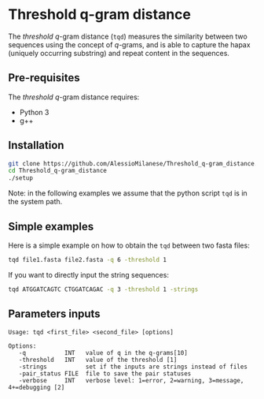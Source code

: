 Threshold q-gram distance
========
The *threshold* *q*-gram distance (```tqd```) measures the similarity between two sequences using the concept of *q*-grams, and is able to capture the hapax (uniquely occurring substring) and repeat content in the sequences.

Pre-requisites
--------------
The *threshold* *q*-gram distance requires:
* Python 3
* g++

Installation
--------------
```bash
git clone https://github.com/AlessioMilanese/Threshold_q-gram_distance.git
cd Threshold_q-gram_distance
./setup
```

Note: in the following examples we assume that the python script ```tqd``` is in the system path.


Simple examples
--------------
Here is a simple example on how to obtain the ```tqd``` between two fasta files:

```bash
tqd file1.fasta file2.fasta -q 6 -threshold 1
```

If you want to directly input the string sequences:
```bash
tqd ATGGATCAGTC CTGGATCAGAC -q 3 -threshold 1 -strings
```

Parameters inputs
--------------

```
Usage: tqd <first_file> <second_file> [options]

Options:
   -q           INT   value of q in the q-grams[10]
   -threshold   INT   value of the threshold [1]
   -strings           set if the inputs are strings instead of files
   -pair_status FILE  file to save the pair statuses
   -verbose     INT   verbose level: 1=error, 2=warning, 3=message, 4+=debugging [2]
```
